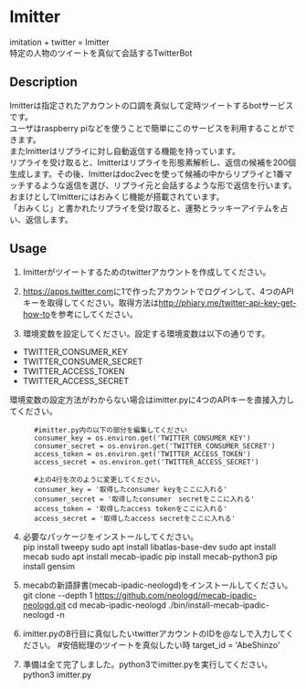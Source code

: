 # Imitter
imitation + twitter = Imitter  
特定の人物のツイートを真似て会話するTwitterBot  

## Description
Imitterは指定されたアカウントの口調を真似して定時ツイートするbotサービスです。  
ユーザはraspberry piなどを使うことで簡単にこのサービスを利用することができます。  
またImitterはリプライに対し自動返信する機能を持っています。  
リプライを受け取ると、Imitterはリプライを形態素解析し、返信の候補を200個生成します。その後、Imitterはdoc2vecを使って候補の中からリプライと1番マッチするような返信を選び、リプライ元と会話するような形で返信を行います。  
おまけとしてImitterにはおみくじ機能が搭載されています。  
「おみくじ」と書かれたリプライを受け取ると、運勢とラッキーアイテムを占い、返信します。

## Usage
1. Imitterがツイートするためのtwitterアカウントを作成してください。


2. <https://apps.twitter.com>に1で作ったアカウントでログインして、4つのAPIキーを取得してください。取得方法は<http://phiary.me/twitter-api-key-get-how-to>を参考にしてください。


3. 環境変数を設定してください。設定する環境変数は以下の通りです。  
  * TWITTER_CONSUMER_KEY
  * TWITTER_CONSUMER_SECRET
  * TWITTER_ACCESS_TOKEN
  * TWITTER_ACCESS_SECRET  

  環境変数の設定方法がわからない場合はimitter.pyに4つのAPIキーを直接入力してください。

          #imitter.py内の以下の部分を編集してください
          consumer_key = os.environ.get('TWITTER_CONSUMER_KEY')
          consumer_secret = os.environ.get('TWITTER_CONSUMER_SECRET')
          access_token = os.environ.get('TWITTER_ACCESS_TOKEN')
          access_secret = os.environ.get('TWITTER_ACCESS_SECRET')

          #上の4行を次のように変更してください。
          consumer_key = '取得したconsumer keyをここに入れる'
          consumer_secret = '取得したconsumer　secretをここに入れる'
          access_token = '取得したaccess tokenをここに入れる'
          access_secret = '取得したaccess secretをここに入れる'

4. 必要なパッケージをインストールしてください。  
          pip install tweepy
          sudo apt install libatlas-base-dev
          sudo apt install mecab
          sudo apt install mecab-ipadic
          pip install mecab-python3
          pip install gensim

5. mecabの新語辞書(mecab-ipadic-neologd)をインストールしてください。  
          git clone --depth 1 https://github.com/neologd/mecab-ipadic-neologd.git
          cd mecab-ipadic-neologd
          ./bin/install-mecab-ipadic-neologd -n

6. imitter.pyの8行目に真似したいtwitterアカウントのIDを@なしで入力してください。
          #安倍総理のツイートを真似したい時
          target_id = 'AbeShinzo'

7. 準備は全て完了しました。python3でimitter.pyを実行してください。
          python3 imitter.py
